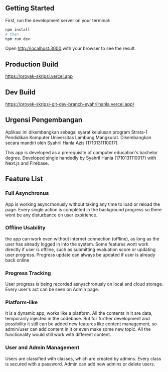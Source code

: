 ## Getting Started

First, run the development server on your terminal:

```bash
npm install 
# then
npm run dev
```

Open [http://localhost:3000](http://localhost:3000) with your browser to see the result.

## Production Build
https://proyek-skripsi.vercel.app
## Dev Build
https://proyek-skripsi-git-dev-branch-syahrilhanla.vercel.app/

## Urgensi Pengembangan

Aplikasi ini dikembangkan sebagai syarat kelulusan program Strata-1 Pendidikan Komputer Universitas Lambung Mangkurat. Dikembangkan secara mandiri oleh Syahril Hanla Azis (1710131110017).

This app is developed as a prerequisite of computer education's bachelor degree. Developed single handedly by Syahril Hanla (1710131110017) with Next.js and Firebase.

## Feature List

### Full Asynchronus
App is working asyncrhonusly without taking any time to load or reload the page. Every single action is completed in the background progress so there wont be any disturbance on user expirience.

### Offline Usability 
the app can work even without internet connection (offline), as long as the user has already logged in into the system. Some features wont work directly if user is offline, such as submitting evaluation score or updating user progress. Progress update can always be updated if user is already back online

### Progress Tracking
User progress is being recorded asnyschronusly on local and cloud storage. Every user's act can be seen on Admin page. 

### Platform-like
It is a dynamic app, works like a platform. All the contents in it are data, temporarily injected in the codebase. But for further development and possibility it still can be added new features like content management, so admin/user can add content in it or even make some new topic. All the functionality would still work with different content.

### User and Admin Management
Users are classified with classes, which are created by admins. Every class is secured with a password. Admin can add new admins or delete users.
